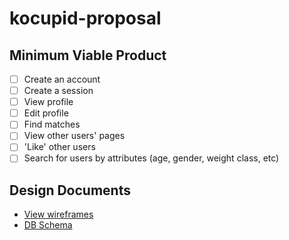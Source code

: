 # kocupid-proposal

## Minimum Viable Product
- [ ] Create an account
- [ ] Create a session
- [ ] View profile
- [ ] Edit profile
- [ ] Find matches
- [ ] View other users' pages
- [ ] 'Like' other users
- [ ] Search for users by attributes (age, gender, weight class, etc)

## Design Documents
* [View wireframes][views]
* [DB Schema][schema]

[views]: ./docs/views.md
[schema]: ./docs/schema.md
